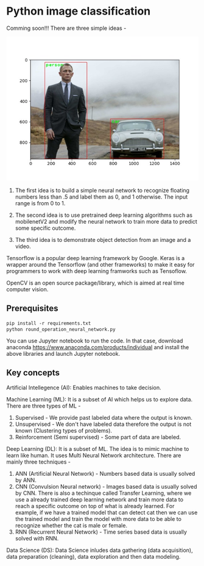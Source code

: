 # Python image classification
Comming soon!!! There are three simple ideas - 

<img src="images/output.jpg" />

1. The first idea is to build a simple neural network to recognize floating numbers less than .5 and label them as 0, and 1 otherwise. The input range is from 0 to 1.

2. The second idea is to use pretrained deep learning algorithms such as mobilenetV2 and modify the neural network to train more data to predict some specific outcome. 

3. The third idea is to demonstrate object detection from an image and a video.

Tensorflow is a popular deep learning framework by Google. Keras is a wrapper around the Tensorflow (and other frameworks) to make it easy for programmers to work with deep learning framworks such as Tensoflow.

OpenCV is an open source package/library, which is aimed at real time computer vision.

## Prerequisites

``` 
pip install -r requirements.txt 
python round_operation_neural_network.py 
```

You can use Jupyter notebook to run the code. In that case, download anaconda https://www.anaconda.com/products/individual and install the above libraries and launch Jupyter notebook.

## Key concepts
Artificial Intellegence (AI): Enables machines to take decision.

Machine Learning (ML): It is a subset of AI which helps us to explore data. There are three types of ML - 
   1. Supervised - We provide past labeled data where the output is known.
   2. Unsupervised - We don't have labeled data therefore the output is not known (Clustering types of problems).
   3. Reinforcement (Semi supervised) - Some part of data are labeled. 

Deep Learning (DL): It is a subset of ML. The idea is to mimic machine to learn like human. It uses Multi Neural Network architecture. There are mainly three  techniques - 
   1. ANN (Artificial Neural Network) - Numbers based data is usually solved by ANN.
   2. CNN (Convulsion Neural network) - Images based data is usually solved by CNN. There is also a techinque called Transfer Learning, where we use a already trained deep learning network and train more data to reach a specific outcome on top of what is already learned. For example, if we have a trained model that can detect cat then we can use the trained model and train the model with more data to be able to recognize whether the cat is male or female.
   3. RNN (Recurrent Neural Network) - Time series based data is usually solved with RNN.

Data Science (DS): Data Science inludes data gathering (data acquisition), data preparation (cleaning), data exploration and then data modeling.

